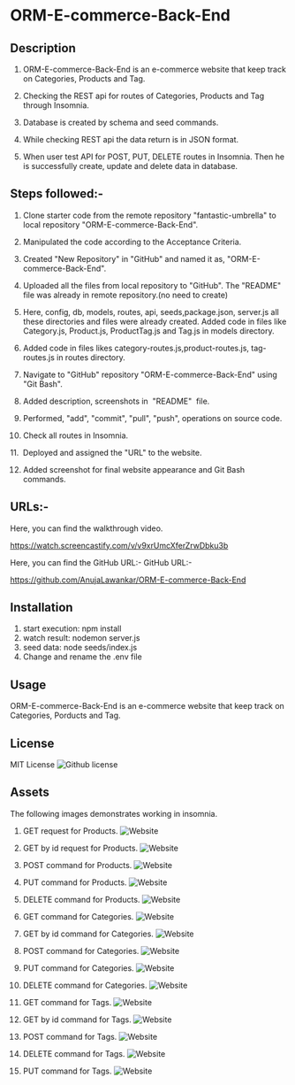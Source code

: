 # ORM-E-commerce-Back-End

## Description

1. ORM-E-commerce-Back-End is an e-commerce website that keep track on Categories, Products and Tag.

2. Checking the REST api for routes of Categories, Products and Tag through Insomnia.

3. Database is created by schema and seed commands.

4. While checking REST api the data return is in JSON format.

5. When user test API for POST, PUT, DELETE routes in Insomnia. Then he is successfully create, update and delete data in database.

## Steps followed:-


1. Clone starter code from the remote repository "fantastic-umbrella"  to local repository "ORM-E-commerce-Back-End".


2. Manipulated the code according to the Acceptance Criteria.


3. Created "New Repository" in "GitHub" and named it as, "ORM-E-commerce-Back-End".


4. Uploaded all the files from local repository to "GitHub". The "README" file was already in remote repository.(no need to create)


5. Here, config, db, models, routes, api, seeds,package.json, server.js all these directories and files were already created. Added code in files like Category.js, Product.js, ProductTag.js and Tag.js in models directory.

6. Added code in files likes category-routes.js,product-routes.js, tag-routes.js in routes directory.

7. Navigate to "GitHub" repository "ORM-E-commerce-Back-End" using "Git Bash".


8. Added description, screenshots in  "README"  file.


9. Performed, "add", "commit", "pull", "push", operations on source code.


10. Check all routes in Insomnia.


11.  Deployed and assigned the "URL" to the website.


12. Added screenshot for final website appearance and Git Bash commands.




## URLs:-
Here, you can find the walkthrough video.

https://watch.screencastify.com/v/v9xrUmcXferZrwDbku3b


Here, you can find the GitHub URL:-
GitHub URL:- 

https://github.com/AnujaLawankar/ORM-E-commerce-Back-End


## Installation

1. start execution: npm install
2. watch result: nodemon server.js
3. seed data: node seeds/index.js
4. Change and rename the .env file


## Usage


 ORM-E-commerce-Back-End is an e-commerce website that keep track on Categories, Porducts and Tag.




## License


 MIT  License  ![Github license](https://img.shields.io/badge/license-MIT-blue.svg)


## Assets


The following images demonstrates working in insomnia.
1. GET request for Products.
![Website](./assets/images/Screenshot1.png)

2. GET by id request for Products. 
![Website](./assets/images/Screenshot5_product_id.png)

3. POST command for Products.
![Website](./assets/images/Screenshot10_product_post.png)

4. PUT command for Products.
![Website](./assets/images/Screenshot15_product_put.png)

5. DELETE command for Products.
![Website](./assets/images/Screenshot11_product_delete.png)

6. GET command for Categories.
![Website](./assets/images/Screenshot2.png)

7. GET by id command for Categories.
![Website](./assets/images/Screenshot6_category_id.png)

8. POST command for Categories.
![Website](./assets/images/Screenshot7_category_post.png)

9. PUT command for Categories.
![Website](./assets/images/Screenshot8_category_put.png)

10. DELETE command for Categories.
![Website](./assets/images/Screenshot9_category_delete.png)

11. GET command for Tags.
![Website](./assets/images/Screenshot3.png)

12. GET by id command for Tags.
![Website](./assets/images/Screenshot4_tag_id.png)

13. POST command for Tags.
![Website](./assets/images/Screenshot12_tag_post.png)

14. DELETE command for Tags.
![Website](./assets/images/Screenshot13_tag_delete.png)

15. PUT command for Tags.
![Website](./assets/images/Screenshot14_tags_put.png)
